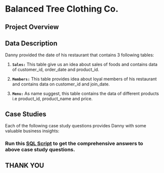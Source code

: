 # Balanced Tree Clothing Co.

## Project Overview

## Data Description
Danny provided the date of his restaurant that contains 3 following tables:

1. **`Sales:`** This table give us an idea about sales of foods and contains data of customer_id, order_date and product_id.

2. **`Members:`** This table provides idea about loyal members of his restaurant and contains data on customer_id and join_date.

3. **`Menu:`** As name suggest, this table contains the data of different products i.e product_id, product_name and price.


## Case Studies
Each of the following case study questions provides Danny with some valuable business insights:

 

### Run this [SQL Script](https://drive.google.com/file/d/15vsxI9QLwAFgFQl_FsTM8Qx6k2nUGMQk/view?usp=drive_link) to get the comprehensive answers to above case study questions.

## THANK YOU
